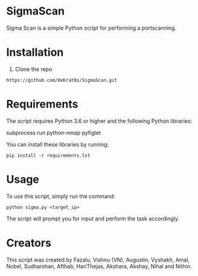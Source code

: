 # SigmaScan
Sigma Scan is a simple Python script for performing a portscanning.

# Installation
1. Clone the repo
```
https://github.com/0xKrat0s/SigmaScan.git
```
# Requirements
The script requires Python 3.6 or higher and the following Python libraries:


subprocess.run
python-nmap
pyfiglet

You can install these libraries by running:
```
pip install -r requirements.txt
```

# Usage
To use this script, simply run the command:
```
python sigma.py <target_ip>
```
The script will prompt you for input and perform the task accordingly.


# Creators
This script was created by Fazalu, Vishnu (VN), Augustin, Vyshakh, Amal, Nobel, Sudharshan, Afthab, HariThejas, Akshara, Akshay, Nihal and Nithin.
